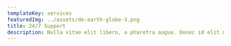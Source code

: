 ```yaml
---
templateKey: services
featuredImg: ../assets/de-earth-globe-3.png
title: 24/7 Support
description: Nulla vitae elit libero, a pharetra augue. Donec id elit non mi porta gravida at eget metus. Cras justo odio donec elit.
---
```

